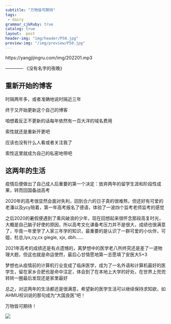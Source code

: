```yaml
---
subtitle: "万物皆可期待"
tags: 
 - dairy
grammar_cjkRuby: true
catalog: true
layout:  post
header-img: "img/header/P50.jpg"
preview-img: "/img/preview/P50.jpg"
---
```


<p>https://yangjijingru.com/img/202201.mp3</p>

———— 《没有名字的夜晚》

## 重新开始的博客

时隔两年多，或者准确地说时隔近三年

终于又开始更新这个自己的博客

咱想着反正不更新的话每年依然有一百大洋的域名费用

索性就还是重新开更吧

应该也没有什么人看或者关注我了

索性这里就成为自己的私密地带吧

## 这两年的生活

疫情后便做出了自己成人后重要的第一个决定：放弃两年的留学生涯和阶段性成果，转而回国备战高考

2020年的高考很显然会面对失利，回到合六的日子真的很难熬，但还好有可爱的老潘以及ycy陪着，第一年高考报名了德语，体验了一波四个监考老师监考的感觉

之后2020的暑假便遇到了乘风破浪的少年，现在回想起来很怀念那段高复时光，大概是自己脑子好使的原因，所以高考文化课备考压力并不是很大，成绩也很满意了，毕竟一年里学了人家三年学的知识，最重要的是认识了一群可爱的小伙伴，可姐，杜总,lyx,cy,cx giegie, xjx, dbh......

2021年高考的成绩还是有点遗憾的，离梦想中的医学老八所终究还是差了一道物理大题，但这也就是命运使然，最后心甘情愿地第一志愿填了安医大5+3

梦想也从疫情前的计算机行业变成了临床医学，成为了一名外语和计算机最好的医学生，留在家乡合肥也是命中注定，体会到了在本地上大学的好处，在世界上兜兜转转一圈最后发现还是家里最好

总之，对这两年的生活都还是很满意，希望新的医学生活可以继续保持求知欲，如AHMU校训说的那句成为“大国良医”吧！

万物皆可期待！

![](https://yangjijingru.com/img/2022/021701.jpg)